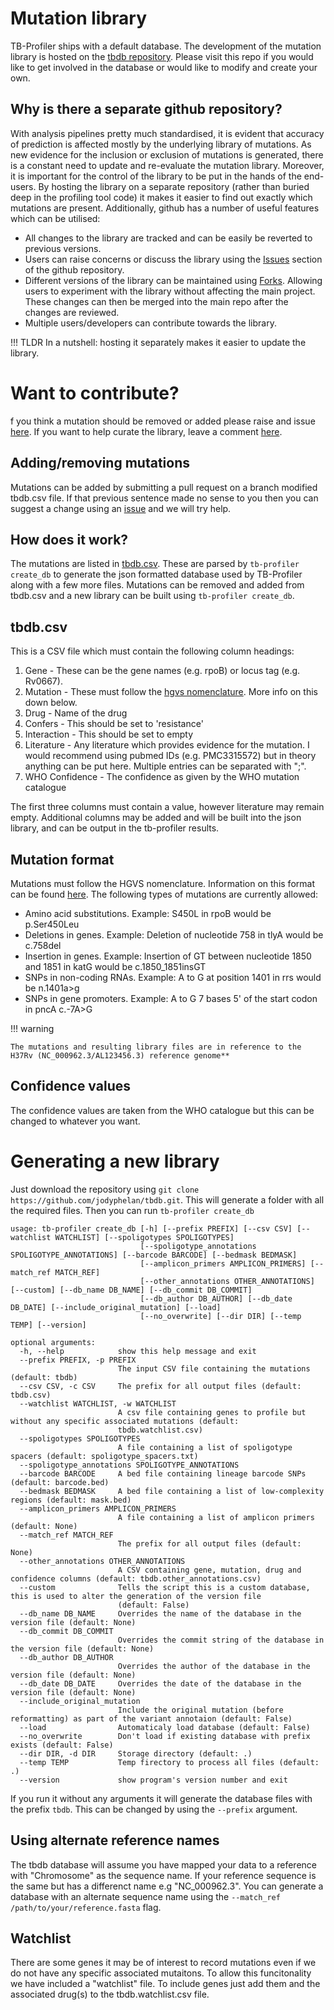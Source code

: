 # Mutation library

TB-Profiler ships with a default database. The development of the mutation library is hosted on the [tbdb repository](https://github.com/jodyphelan/tbdb). Please visit this repo if you would like to get involved in the database or would like to modify and create your own.

## Why is there a separate github repository?

With analysis pipelines pretty much standardised, it is evident that accuracy of prediction is affected mostly by the underlying library of mutations. As new evidence for the inclusion or exclusion of mutations is generated, there is a constant need to update and re-evaluate the mutation library. Moreover, it is important for the control of the library to be put in the hands of the end-users. By hosting the library on a separate repository (rather than buried deep in the profiling tool code) it makes it easier to find out exactly which mutations are present. Additionally, github has a number of useful features which can be utilised:

* All changes to the library are tracked and can be easily be reverted to previous versions.
* Users can raise concerns or discuss the library using the [Issues](https://github.com/jodyphelan/tbdb/issues) section of the github repository.
* Different versions of the library can be maintained using [Forks](https://help.github.com/en/articles/fork-a-repo). Allowing users to experiment with the library without affecting the main project. These changes can then be merged into the main repo after the changes are reviewed.
* Multiple users/developers can contribute towards the library.

!!! TLDR 
    In a nutshell: hosting it separately makes it easier to update the library.

# Want to contribute?
f you think a mutation should be removed or added please raise and issue [here](https://github.com/jodyphelan/tbdb/issues). If you want to help curate the library, leave a comment [here](https://github.com/jodyphelan/tbdb/issues/4).

## Adding/removing mutations
Mutations can be added by submitting a pull request on a branch modified tbdb.csv file. If that previous sentence made no sense to you then you can suggest a change using an [issue](https://github.com/jodyphelan/tbdb/issues) and we will try help.

## How does it work?

The mutations are listed in [tbdb.csv](https://github.com/jodyphelan/tbdb/blob/master/tbdb.csv). These are parsed by `tb-profiler create_db` to generate the json formatted database used by TB-Profiler along with a few more files. Mutations can be removed and added from tbdb.csv and a new library can be built using `tb-profiler create_db`.

## tbdb.csv
This is a CSV file which must contain the following column headings:
1. Gene - These can be the gene names (e.g. rpoB) or locus tag (e.g. Rv0667).
2. Mutation - These must follow the [hgvs nomenclature](http://varnomen.hgvs.org/). More info on this down below.
3. Drug - Name of the drug
4. Confers - This should be set to 'resistance'
5. Interaction - This should be set to empty
6. Literature - Any literature which provides evidence for the mutation. I would recommend using pubmed IDs (e.g. PMC3315572) but in theory anything can be put here. Multiple entries can be separated with ";".
7. WHO Confidence - The confidence as given by the WHO mutation catalogue

The first three columns must contain a value, however literature may remain empty. Additional columns may be added and will be built into the json library, and can be output in the tb-profiler results.

## Mutation format
Mutations must follow the HGVS nomenclature. Information on this format can be found [here](http://varnomen.hgvs.org/). The following types of mutations are currently allowed:

* Amino acid substitutions. Example: S450L in rpoB would be p.Ser450Leu
* Deletions in genes. Example: Deletion of nucleotide 758 in tlyA would be c.758del
* Insertion in genes. Example: Insertion of GT between nucleotide 1850 and 1851 in katG would be c.1850_1851insGT
* SNPs in non-coding RNAs. Example: A to G at position 1401 in rrs would be n.1401a>g
* SNPs in gene promoters. Example: A to G 7 bases 5' of the start codon in pncA c.-7A>G

!!! warning

    The mutations and resulting library files are in reference to the H37Rv (NC_000962.3/AL123456.3) reference genome**

## Confidence values

The confidence values are taken from the WHO catalogue but this can be changed to whatever you want.

# Generating a new library

Just download the repository using `git clone https://github.com/jodyphelan/tbdb.git`. This will generate a folder with all the required files. Then you can run `tb-profiler create_db`

```
usage: tb-profiler create_db [-h] [--prefix PREFIX] [--csv CSV] [--watchlist WATCHLIST] [--spoligotypes SPOLIGOTYPES]
                             [--spoligotype_annotations SPOLIGOTYPE_ANNOTATIONS] [--barcode BARCODE] [--bedmask BEDMASK]
                             [--amplicon_primers AMPLICON_PRIMERS] [--match_ref MATCH_REF]
                             [--other_annotations OTHER_ANNOTATIONS] [--custom] [--db_name DB_NAME] [--db_commit DB_COMMIT]
                             [--db_author DB_AUTHOR] [--db_date DB_DATE] [--include_original_mutation] [--load]
                             [--no_overwrite] [--dir DIR] [--temp TEMP] [--version]

optional arguments:
  -h, --help            show this help message and exit
  --prefix PREFIX, -p PREFIX
                        The input CSV file containing the mutations (default: tbdb)
  --csv CSV, -c CSV     The prefix for all output files (default: tbdb.csv)
  --watchlist WATCHLIST, -w WATCHLIST
                        A csv file containing genes to profile but without any specific associated mutations (default:
                        tbdb.watchlist.csv)
  --spoligotypes SPOLIGOTYPES
                        A file containing a list of spoligotype spacers (default: spoligotype_spacers.txt)
  --spoligotype_annotations SPOLIGOTYPE_ANNOTATIONS
  --barcode BARCODE     A bed file containing lineage barcode SNPs (default: barcode.bed)
  --bedmask BEDMASK     A bed file containing a list of low-complexity regions (default: mask.bed)
  --amplicon_primers AMPLICON_PRIMERS
                        A file containing a list of amplicon primers (default: None)
  --match_ref MATCH_REF
                        The prefix for all output files (default: None)
  --other_annotations OTHER_ANNOTATIONS
                        A CSV containing gene, mutation, drug and confidence columns (default: tbdb.other_annotations.csv)
  --custom              Tells the script this is a custom database, this is used to alter the generation of the version file
                        (default: False)
  --db_name DB_NAME     Overrides the name of the database in the version file (default: None)
  --db_commit DB_COMMIT
                        Overrides the commit string of the database in the version file (default: None)
  --db_author DB_AUTHOR
                        Overrides the author of the database in the version file (default: None)
  --db_date DB_DATE     Overrides the date of the database in the version file (default: None)
  --include_original_mutation
                        Include the original mutation (before reformatting) as part of the variant annotaion (default: False)
  --load                Automaticaly load database (default: False)
  --no_overwrite        Don't load if existing database with prefix exists (default: False)
  --dir DIR, -d DIR     Storage directory (default: .)
  --temp TEMP           Temp firectory to process all files (default: .)
  --version             show program's version number and exit
  ```

If you run it without any arguments it will generate the database files with the prefix `tbdb`. This can be changed by using the `--prefix` argument.

## Using alternate reference names

The tbdb database will assume you have mapped your data to a reference with "Chromosome" as the sequence name. If your reference sequence is the same but has a differenct name e.g "NC_000962.3". You can generate a database with an alternate sequence name using the `--match_ref /path/to/your/reference.fasta` flag.

## Watchlist

There are some genes it may be of interest to record mutations even if we do not have any specific associated mutaitons. To allow this funcitonality we have included a "watchlist" file. To include genes just add them and the associated drug(s) to the tbdb.watchlist.csv file.
